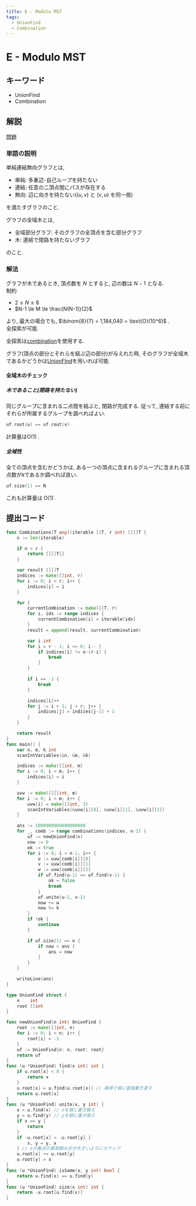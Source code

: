 ```yaml
---
title: E - Modulo MST
tags:
  - UnionFind
  - Combination
---
```


# E - Modulo MST

## キーワード

- UnionFind
- Combination

## 解説

[問題](https://atcoder.jp/contests/abc328/tasks/abc328_e)

### 単語の説明

単純連結無向グラフとは,

- 単純: 多重辺･自己ループを持たない
- 連結: 任意の二頂点間にパスが存在する
- 無向: 辺に向きを持たない($(u, v)$ と $(v, u)$ を同一視)

を満たすグラフのこと.

グラフの全域木とは,

- 全域部分グラフ: そのグラフの全頂点を含む部分グラフ
- 木: 連結で閉路を持たないグラフ

のこと.

### 解法

グラフが木であるとき, 頂点数を $N$ とすると, 辺の数は $N-1$ となる.  
制約

- $2 \le N \le 8$
- $N-1 \le M \le \frac{N(N-1)}{2}$

より, 最大の場合でも, $\binom{8}{7} = 1,184,040 = \text{O}(10^6)$ .  
全探索が可能.

全探索は[combination](../../library/combination.md)を使用する.

グラフ(頂点の部分とそれらを結ぶ辺の部分)が与えれた時, そのグラフが全域木であるかどうかは[UnionFInd](../../data-structure/union-find.md)を用いれば可能.

#### 全域木のチェック

##### 木であること(閉路を持たない)

同じグループに含まれる二点間を結ぶと, 閉路が完成する. 従って, 連結する前にそれらが所属するグループを調べればよい.

```go
uf.root(u) == uf.root(v)
```

計算量は$\mathrm{O}(1)$ .

##### 全域性

全ての頂点を含むかどうかは, ある一つの頂点に含まれるグループに含まれる頂点数が`N`であるか調べれば良い.

```go
uf.size(1) == N
```

これも計算量は $\mathrm{O}(1)$ .

## 提出コード

```go
func Combinations[T any](iterable []T, r int) [][]T {
	n := len(iterable)

	if n < r {
		return [][]T{}
	}

	var result [][]T
	indices := make([]int, r)
	for i := 0; i < r; i++ {
		indices[i] = i
	}

	for {
		currentCombination := make([]T, r)
		for i, idx := range indices {
			currentCombination[i] = iterable[idx]
		}
		result = append(result, currentCombination)

		var i int
		for i = r - 1; i >= 0; i-- {
			if indices[i] != n-(r-i) {
				break
			}
		}

		if i == -1 {
			break
		}

		indices[i]++
		for j := i + 1; j < r; j++ {
			indices[j] = indices[j-1] + 1
		}
	}

	return result
}
func main() {
	var n, m, k int
	scanIntVariables(&n, &m, &k)

	indices := make([]int, m)
	for i := 0; i < m; i++ {
		indices[i] = i
	}

	uvw := make([][]int, m)
	for i := 0; i < m; i++ {
		uvw[i] = make([]int, 3)
		scanIntVariables(&uvw[i][0], &uvw[i][1], &uvw[i][2])
	}

	ans := 1000000000000000000
	for _, comb := range combinations(indices, n-1) {
		uf := newUnionFind(n)
		now := 0
		ok := true
		for i := 0; i < n-1; i++ {
			u := uvw[comb[i]][0]
			v := uvw[comb[i]][1]
			w := uvw[comb[i]][2]
			if uf.find(u-1) == uf.find(v-1) {
				ok = false
				break
			}
			uf.unite(u-1, v-1)
			now += w
			now %= k
		}
		if !ok {
			continue
		}

		if uf.size(1) == n {
			if now < ans {
				ans = now
			}
		}
	}

	writeLine(ans)
}

type UnionFind struct {
	n    int
	root []int
}

func newUnionFind(n int) UnionFind {
	root := make([]int, n)
	for i := 0; i < n; i++ {
		root[i] = -1
	}
	uf := UnionFind{n: n, root: root}
	return uf
}
func (u *UnionFind) find(x int) int {
	if u.root[x] < 0 {
		return x
	}
	u.root[x] = u.find(u.root[x]) // 再帰で根に直接繋ぎ直す
	return u.root[x]
}
func (u *UnionFind) unite(x, y int) {
	x = u.find(x) // xを根に書き換え
	y = u.find(y) // yを根に書き換え
	if x == y {
		return
	}
	if -u.root[x] < -u.root[y] {
		x, y = y, x
	} // xの集合の要素数の方が大きいようにスワップ
	u.root[x] += u.root[y]
	u.root[y] = x
}
func (u *UnionFind) isSame(x, y int) bool {
	return u.find(x) == u.find(y)
}
func (u *UnionFind) size(x int) int {
	return -u.root[u.find(x)]
}
```
